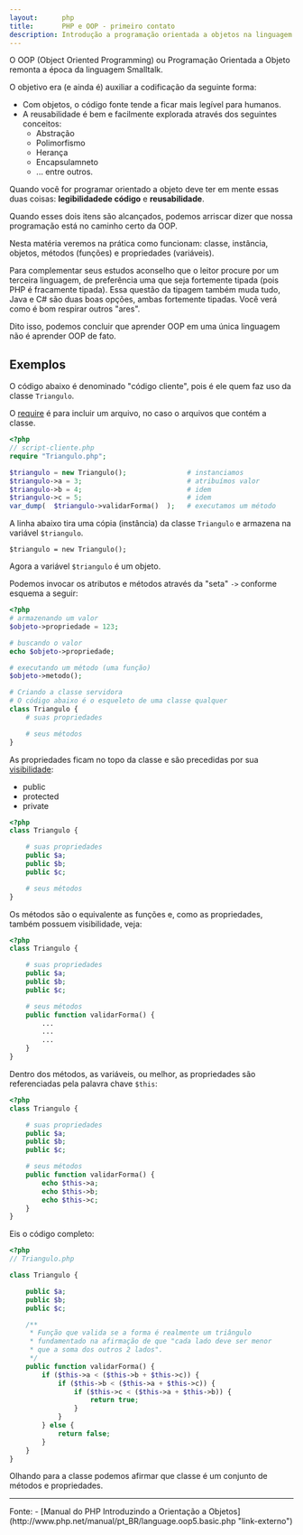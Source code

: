 ```yaml
---
layout:      php
title:       PHP e OOP - primeiro contato
description: Introdução a programação orientada a objetos na linguagem PHP
---
```



O OOP (Object Oriented Programming) ou Programação Orientada a Objeto remonta a época da linguagem Smalltalk.

O objetivo era (e ainda é) auxiliar a codificação da seguinte forma:

- Com objetos, o código fonte tende a ficar mais legível para humanos.
- A reusabilidade é bem e facilmente explorada através dos seguintes conceitos:
  - Abstração
  - Polimorfismo
  - Herança
  - Encapsulamneto
  - ... entre outros.

Quando você for programar orientado a objeto deve ter em mente essas duas coisas: __legibilidadede código__ e __reusabilidade__.

Quando esses dois itens são alcançados, podemos arriscar dizer que nossa programação está no caminho certo da OOP.

Nesta matéria veremos na prática como funcionam: classe, instância, objetos, métodos (funções) e propriedades (variáveis).

Para complementar seus estudos aconselho que o leitor procure por um terceira linguagem, de preferência uma que seja 
fortemente tipada (pois PHP é fracamente tipada). Essa questão da tipagem também muda tudo, Java e C# são duas boas 
opções, ambas fortemente tipadas. Você verá como é bom respirar outros "ares".

Dito isso, podemos concluir que aprender OOP em uma única linguagem não é aprender OOP de fato.


Exemplos
---

O código abaixo é denominado "código cliente", pois é ele quem faz uso da classe `Triangulo`.

O [require](/php/refs/require/) é para incluir um arquivo, no caso o arquivos que contém a classe.


```php
<?php
// script-cliente.php
require "Triangulo.php";

$triangulo = new Triangulo();               # instanciamos
$triangulo->a = 3;                          # atribuímos valor
$triangulo->b = 4;                          # idem
$triangulo->c = 5;                          # idem
var_dump(  $triangulo->validarForma()  );   # executamos um método
```

A linha abaixo tira uma cópia (instância) da classe `Triangulo` e armazena na variável `$triangulo`.

    $triangulo = new Triangulo();

Agora a variável `$triangulo` é um objeto.

Podemos invocar os atributos e métodos através da "seta" `->` conforme esquema a seguir:

```php
<?php
# armazenando um valor
$objeto->propriedade = 123;

# buscando o valor
echo $objeto->propriedade;

# executando um método (uma função)
$objeto->metodo();

# Criando a classe servidora
# O código abaixo é o esqueleto de uma classe qualquer
class Triangulo {
    # suas propriedades

    # seus métodos
}
```

As propriedades ficam no topo da classe e são precedidas por sua [visibilidade](/php/oop-visibilidade/):

- public
- protected
- private

```php
<?php
class Triangulo {

    # suas propriedades
    public $a;
    public $b;
    public $c;

    # seus métodos
}
```


Os métodos são o equivalente as funções e, como as propriedades, também possuem visibilidade, veja:

```php
<?php
class Triangulo {

    # suas propriedades
    public $a;
    public $b;
    public $c;

    # seus métodos
    public function validarForma() {
        ...
        ...
        ...
    }
}
```

Dentro dos métodos, as variáveis, ou melhor, as propriedades são referenciadas pela palavra chave `$this`:

```php
<?php
class Triangulo {

    # suas propriedades
    public $a;
    public $b;
    public $c;

    # seus métodos
    public function validarForma() {
        echo $this->a;
        echo $this->b;
        echo $this->c;
    }
}
```

Eis o código completo:


```php
<?php
// Triangulo.php

class Triangulo {

    public $a;
    public $b;
    public $c;

    /**
     * Função que valida se a forma é realmente um triângulo
     * fundamentado na afirmação de que "cada lado deve ser menor
     * que a soma dos outros 2 lados".
     */
    public function validarForma() {
        if ($this->a < ($this->b + $this->c)) {
            if ($this->b < ($this->a + $this->c)) {
                if ($this->c < ($this->a + $this->b)) {
                    return true;
                }
            }
        } else {
            return false;
        }
    }
}
```

Olhando para a classe podemos afirmar que classe é um conjunto de métodos e propriedades.

<hr>
Fonte:
- [Manual do PHP Introduzindo a Orientação a Objetos](http://www.php.net/manual/pt_BR/language.oop5.basic.php "link-externo")